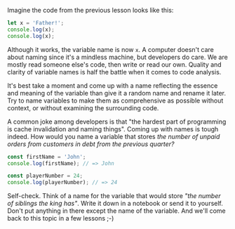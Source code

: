 
Imagine the code from the previous lesson looks like this:

```javascript
let x = 'Father!';
console.log(x);
console.log(x);
```

Although it works, the variable name is now `x`. A computer doesn't care about naming since it's a mindless machine, but developers do care. We are mostly read someone else's code, then write or read our own. Quality and clarity of variable names is half the battle when it comes to code analysis.

It's best take a moment and come up with a name reflecting the essence and meaning of the variable than give it a random name and rename it later. Try to name variables to make them as comprehensive as possible without context, or without examining the surrounding code.

A common joke among developers is that "the hardest part of programming is cache invalidation and naming things". Coming up with names is tough indeed. How would you name a variable that stores _the number of unpaid orders from customers in debt from the previous quarter?_

```javascript
const firstName = 'John';
console.log(firstName); // => John

const playerNumber = 24;
console.log(playerNumber); // => 24
```

Self-сheck. Think of a name for the variable that would store _"the number of siblings the king has"_. Write it down in a notebook or send it to yourself. Don't put anything in there except the name of the variable. And we'll come back to this topic in a few lessons ;-)
